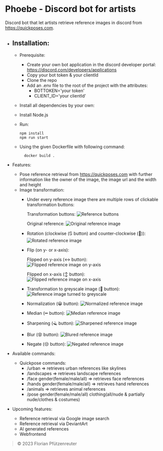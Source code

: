 # Phoebe - Discord bot for artists
Discord bot that let artists retrieve reference images in discord from https://quickposes.com.

- Installation:
  -
  
  - Prerequisite:
    
    - Create your own bot application in the discord developer portal: https://discord.com/developers/applications
    - Copy your bot token & your clientId
    - Clone the repo
    - Add an .env file to the root of the project with the attributes:
        - BOTTOKEN='your token'
        - CLIENT_ID='your clientId'
  - Install all dependencies by your own:
  - Install Node.js
  - Run:
   
        npm install 
        npm run start

  - Using the given Dockerfile with following command:
 
          docker build .
- Features:

  - Pose reference retrieval from https://quickposes.com with further information like the owner of the image, the image url and the width and height
  - Image transformation:
    - Under every reference image there are multiple rows of clickable transformation buttons:
      
      Transformation buttons:
      ![Reference buttons](readmeImages/ReferenceButtons.PNG "Reference buttons")
    
      Original reference:
      ![Original reference image](readmeImages/Original.PNG "Original reference image")
    
    - Rotation (clockwise (:arrows_clockwise: button) and counter-clockwise (:arrows_counterclockwise:)):
      ![Rotated reference image](readmeImages/Rotation.PNG "Rotated reference image")
    - Flip (on y- or x-axis):
      
      Flipped on y-axis (:left_right_arrow: button):
      ![Flipped reference image on y-axis](readmeImages/FlipOnYAxis.PNG "Flipped reference image on y-axis")

      Flipped on x-axis (:arrow_up_down: button):
      ![Flipped reference image on x-axis](readmeImages/FlipOnXAxis.PNG "Flipped reference image on x-axis")

    - Transformation to greyscale image (:older_woman: button):
      ![Reference image turned to greyscale](readmeImages/Greyscale.PNG "Reference image turned to greyscale")
    - Normalization (:grinning: button):
      ![Normalized reference image](readmeImages/Normalize.PNG "Normalized reference image")
    - Median (:heavy_minus_sign: button):
      ![Median reference image](readmeImages/Median.PNG "Median reference image")
    - Sharpening (:razor: button):
      ![Sharpened reference image](readmeImages/Sharpening.PNG "Sharpening reference image")
    - Blur (:dizzy_face: button):
      ![Blured reference image](readmeImages/Blur.PNG "Blur reference image")
    - Negate (:unamused: button):
      ![Negated reference image](readmeImages/Negate.PNG "Negated reference image")

- Available commands:
  - Quickpose commands:
    - /urban => retrieves urban references like skylines
    - /landscapes => retrieves landscape references
    - /face gender(female/male/all) => retrieves face references 
    - /hands gender(female/male/all) => retrieves hand references
    - /animals => retrieves animal references
    - /pose gender(female/male/all) clothing(all/nude & partially nude/clothes & costumes)

- Upcoming features:
    - Reference retrieval via Google image search
    - Reference retrieval via DeviantArt
    - AI generated references
    - Webfrontend


> &copy; 2023 Florian Pfützenreuter
  
